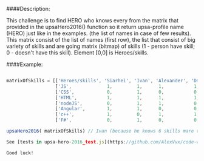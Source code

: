 ####Description:

This challenge is to find HERO who knows every from the matrix that provided in the upsaHero2016() function so it return upsa-profile name (HERO) just like in the examples. (the list of names in case of few results).
This matrix consist of the list of names (first row), the list that consist of big variety of skills and are going matrix (bitmap) of skills (1 - person have skill; 0 - doesn't have this skill). Element [0,0] is Heroes/skills.

####Example:

```js

matrixOfSkills = [['Heroes/skills', 'Siarhei', 'Ivan', 'Alexander', 'Dmitry', 'Nastassia'],
                  ['JS',             1,         1,      1,           1,        1],
                  ['CSS',            0,         1,      0,           0,        1],
                  ['HTML',           1,         1,      1,           1,        1],
                  ['nodeJS',         0,         1,      1,           0,        0],
                  ['Angular',        1,         1,      0,           0,        1],
                  ['c++',            1,         0,      1,           1,        0],
                  ['F#',             0,         1,      0,           0,        1]];

upsaHero2016( matrixOfSkills) // Ivan (because he knows 6 skills mare than anyone from list)

See [tests in upsa-hero-2016_test.js](https://github.com/AlexVvx/code-wars/blob/master/katas/UPSA_HERO/upsa-hero-2016_test.js)

Good luck!
